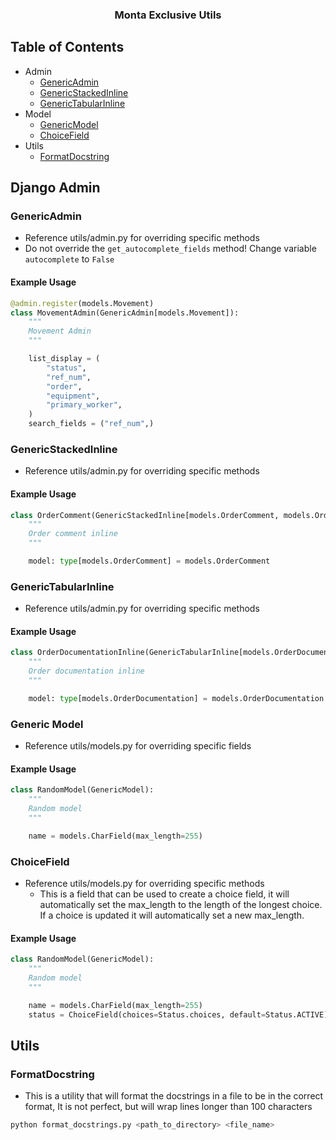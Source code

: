 <h3 align="center">Monta Exclusive Utils</h3>

## Table of Contents

- Admin
    - [GenericAdmin](#GenericAdmin)
    - [GenericStackedInline](#GenericStackedInline)
    - [GenericTabularInline](#GenericTabularInline)
- Model
    - [GenericModel](#GenericModel)
    - [ChoiceField](#ChoiceField)
- Utils
  - [FormatDocstring](#FormatDocstring)

## Django Admin

### GenericAdmin <a name="GenericAdmin"></a>

* Reference utils/admin.py for overriding specific methods
* Do not override the `get_autocomplete_fields` method! Change variable `autocomplete` to `False`

#### Example Usage

```python
@admin.register(models.Movement)
class MovementAdmin(GenericAdmin[models.Movement]):
    """
    Movement Admin
    """

    list_display = (
        "status",
        "ref_num",
        "order",
        "equipment",
        "primary_worker",
    )
    search_fields = ("ref_num",)
```

### GenericStackedInline <a name="GenericStackedInline"></a>

* Reference utils/admin.py for overriding specific methods

#### Example Usage

```python
class OrderComment(GenericStackedInline[models.OrderComment, models.Order]):
    """
    Order comment inline
    """

    model: type[models.OrderComment] = models.OrderComment
```

### GenericTabularInline <a name="GenericTabularInline"></a>

* Reference utils/admin.py for overriding specific methods

#### Example Usage

```python
class OrderDocumentationInline(GenericTabularInline[models.OrderDocumentation, models.Order]):
    """
    Order documentation inline
    """

    model: type[models.OrderDocumentation] = models.OrderDocumentation

```

### Generic Model <a name="GenericModel"></a>

* Reference utils/models.py for overriding specific fields

#### Example Usage

```python
class RandomModel(GenericModel):
    """
    Random model
    """

    name = models.CharField(max_length=255)
```

### ChoiceField <a name="ChoiceField"></a>

* Reference utils/models.py for overriding specific methods
    * This is a field that can be used to create a choice field, it will automatically set the max_length
      to the length of the longest choice. If a choice is updated it will automatically set a new max_length.

#### Example Usage

```python
class RandomModel(GenericModel):
    """
    Random model
    """

    name = models.CharField(max_length=255)
    status = ChoiceField(choices=Status.choices, default=Status.ACTIVE)
```

## Utils

### FormatDocstring <a name="FormatDocstring"></a>

* This is a utility that will format the docstrings in a file to be in the correct format,
It is not perfect, but will wrap lines longer than 100 characters

```bash
python format_docstrings.py <path_to_directory> <file_name>
```
